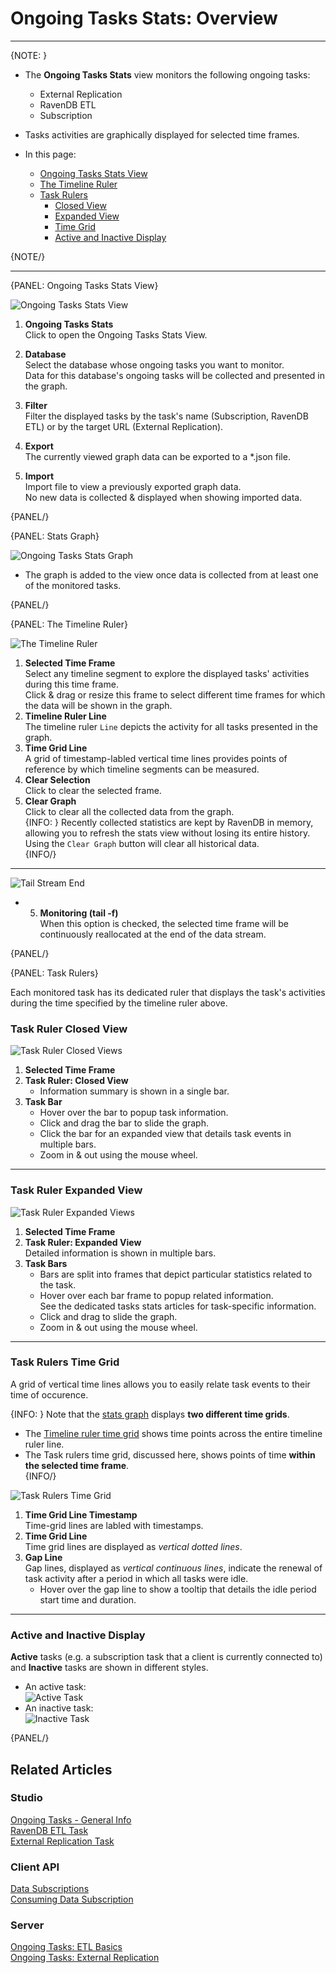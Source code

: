 ﻿# Ongoing Tasks Stats: Overview
---

{NOTE: }

* The **Ongoing Tasks Stats** view monitors the following ongoing tasks:  
   * External Replication  
   * RavenDB ETL  
   * Subscription  
* Tasks activities are graphically displayed for selected time frames.  

* In this page:  
   * [Ongoing Tasks Stats View](../../../../studio/database/stats/ongoing-tasks-stats/overview#ongoing-tasks-stats-view)  
   * [The Timeline Ruler](../../../../studio/database/stats/ongoing-tasks-stats/overview#the-timeline-ruler)  
   * [Task Rulers](../../../../studio/database/stats/ongoing-tasks-stats/overview#task-rulers)  
      * [Closed View](../../../../studio/database/stats/ongoing-tasks-stats/overview#task-ruler-closed-view)  
      * [Expanded View](../../../../studio/database/stats/ongoing-tasks-stats/overview#task-ruler-expanded-view)  
      * [Time Grid](../../../../studio/database/stats/ongoing-tasks-stats/overview#task-rulers-time-grid)  
      * [Active and Inactive Display](../../../../studio/database/stats/ongoing-tasks-stats/overview#active-and-inactive-display)  

{NOTE/}

---

{PANEL: Ongoing Tasks Stats View}

![Ongoing Tasks Stats View](images/stats-view-01-ongoing-tasks-stats-view.png "Ongoing Tasks Stats View")

1. **Ongoing Tasks Stats**  
   Click to open the Ongoing Tasks Stats View.  

2. **Database**  
   Select the database whose ongoing tasks you want to monitor.  
   Data for this database's ongoing tasks will be collected and presented in the graph.  

3. **Filter**  
   Filter the displayed tasks by the task's name (Subscription, RavenDB ETL) 
   or by the target URL (External Replication).  

4. **Export**  
   The currently viewed graph data can be exported to a *.json file.  

5. **Import**  
   Import file to view a previously exported graph data.  
   No new data is collected & displayed when showing imported data.  

{PANEL/}

{PANEL: Stats Graph}

![Ongoing Tasks Stats Graph](images/stats-view-02-rulers-and-bars.png "Ongoing Tasks Stats Graph")

* The graph is added to the view once data is collected from at least one of the monitored tasks.  

{PANEL/}

{PANEL: The Timeline Ruler}

![The Timeline Ruler](images/stats-view-03-selection-and-clear-buttons.png "The Timeline Ruler")

1. **Selected Time Frame**  
   Select any timeline segment to explore the displayed tasks' activities during this time frame.  
   Click & drag or resize this frame to select different time frames for which the data will be shown in the graph.  
2. **Timeline Ruler Line**  
   The timeline ruler `Line` depicts the activity for all tasks presented in the graph.  
3. **Time Grid Line**  
   A grid of timestamp-labled vertical time lines provides points of reference by which 
   timeline segments can be measured.  
4. **Clear Selection**  
   Click to clear the selected frame.  
5. **Clear Graph**  
   Click to clear all the collected data from the graph.  
   {INFO: }
   Recently collected statistics are kept by RavenDB in memory, allowing you to 
   refresh the stats view without losing its entire history.  
   Using the `Clear Graph` button will clear all historical data.  
   {INFO/}

---

![Tail Stream End](images/stats-view-04-monitor-tail.png "Tail Stream End")

* 5. **Monitoring (tail -f)**  
  When this option is checked, the selected time frame will be continuously reallocated at the end of the data stream.  

{PANEL/}

{PANEL: Task Rulers}

Each monitored task has its dedicated ruler that displays the task's activities 
during the time specified by the timeline ruler above.  

### Task Ruler Closed View

![Task Ruler Closed Views](images/stats-view-05-task-rulers-closed-views.png "Task Ruler Closed Views")

1. **Selected Time Frame**  
2. **Task Ruler: Closed View**  
     * Information summary is shown in a single bar.  
3. **Task Bar**  
     * Hover over the bar to popup task information.  
     * Click and drag the bar to slide the graph.  
     * Click the bar for an expanded view that details task events in multiple bars.  
     * Zoom in & out using the mouse wheel.  

---

### Task Ruler Expanded View

![Task Ruler Expanded Views](images/stats-view-06-task-rulers-expanded-views.png "Task Ruler Expanded Views")

1. **Selected Time Frame**  
2. **Task Ruler: Expanded View**  
   Detailed information is shown in multiple bars.  
3. **Task Bars**  
    * Bars are split into frames that depict particular statistics related to the task.  
    * Hover over each bar frame to popup related information.  
      See the dedicated tasks stats articles for task-specific information.  
    * Click and drag to slide the graph.  
    * Zoom in & out using the mouse wheel.  

---

### Task Rulers Time Grid

A grid of vertical time lines allows you to easily relate task events to their time of occurence.  

{INFO: }
Note that the [stats graph](../../../../studio/database/stats/ongoing-tasks-stats/overview#stats-graph) 
displays **two different time grids**.  

* The [Timeline ruler time grid](../../../../studio/database/stats/ongoing-tasks-stats/overview#the-timeline-ruler) 
  shows time points across the entire timeline ruler line.  
* The Task rulers time grid, discussed here, shows points of time 
  **within the selected time frame**.  
{INFO/}

![Task Rulers Time Grid](images/stats-view-task-rulers-time-grid.png "Task Rulers Time Grid")

1. **Time Grid Line Timestamp**  
   Time-grid lines are labled with timestamps.  
2. **Time Grid Line**  
   Time grid lines are displayed as *vertical dotted lines*.  
3. **Gap Line**  
   Gap lines, displayed as *vertical continuous lines*, indicate the renewal 
   of task activity after a period in which all tasks were idle.  
    * Hover over the gap line to show a tooltip that details the idle period 
      start time and duration.  

---

### Active and Inactive Display

**Active** tasks (e.g. a subscription task that a client is currently connected to) 
and **Inactive** tasks are shown in different styles.  

* An active task:  
  ![Active Task](images/stats-view-active-task.png "Active Task")
* An inactive task:  
  ![Inactive Task](images/stats-view-inactive-task.png "Inactive Task")


{PANEL/}


## Related Articles  

### Studio  
[Ongoing Tasks - General Info](../../../../studio/database/tasks/ongoing-tasks/general-info)  
[RavenDB ETL Task](../../../../studio/database/tasks/ongoing-tasks/ravendb-etl-task)  
[External Replication Task](../../../../studio/database/tasks/ongoing-tasks/external-replication-task)  
### Client API  
[Data Subscriptions](../../../../client-api/data-subscriptions/what-are-data-subscriptions)  
[Consuming Data Subscription](../../../../client-api/data-subscriptions/consumption/how-to-consume-data-subscription)  

### Server  
[Ongoing Tasks: ETL Basics](../../../../server/ongoing-tasks/etl/basics#ongoing-tasks-etl-basics)  
[Ongoing Tasks: External Replication](../../../../server/ongoing-tasks/external-replication)  

